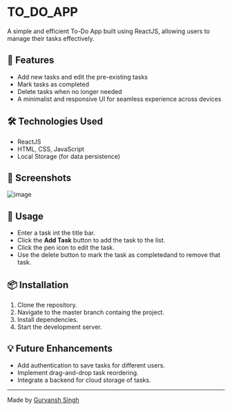# TO_DO_APP
A simple and efficient To-Do App built using ReactJS, allowing users to manage their tasks effectively.

## 🚀 Features
- Add new tasks and edit the pre-existing tasks
- Mark tasks as completed
- Delete tasks when no longer needed
- A minimalist and responsive UI for seamless experience across devices

## 🛠️ Technologies Used
- ReactJS
- HTML, CSS, JavaScript
- Local Storage (for data persistence)

## 📸 Screenshots

![image](https://github.com/user-attachments/assets/1597f9d5-ab3b-4837-be0b-3fb03f2d3b87)

## 🔧 Usage
- Enter a task int the title bar.
- Click the **Add Task** button to add the task to the list.
- Click the pen icon to edit the task.
- Use the delete button to mark the task as completedand to remove that task.

## 📦 Installation

1. Clone the repository.
2. Navigate to the master branch containg the project.
3. Install dependencies.  
4. Start the development server.
  

## 💡 Future Enhancements
- Add authentication to save tasks for different users.
- Implement drag-and-drop task reordering.
- Integrate a backend for cloud storage of tasks.

---
Made by [Gurvansh Singh](https://github.com/GSMCodes)

